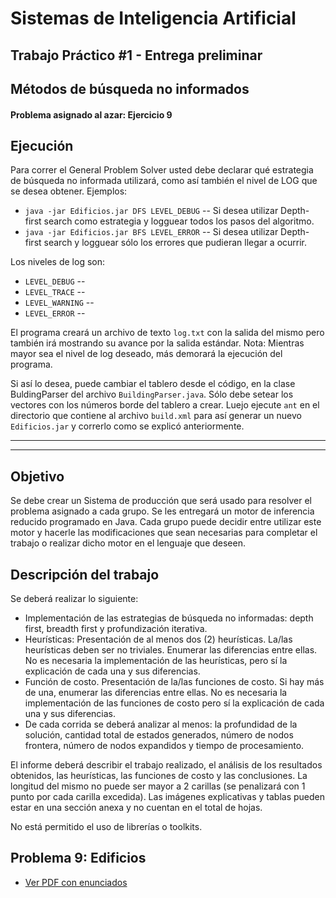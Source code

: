 Sistemas de Inteligencia Artificial
===================================

## Trabajo Práctico #1 - Entrega preliminar
## Métodos de búsqueda no informados

#### Problema asignado al azar: Ejercicio 9

Ejecución
---------

Para correr el General Problem Solver usted debe declarar qué estrategia de búsqueda no informada utilizará, como así también el nivel de LOG que se desea obtener. Ejemplos:

* `java -jar Edificios.jar DFS LEVEL_DEBUG` -- Si desea utilizar Depth-first search como estrategia y logguear todos los pasos del algoritmo.
* `java -jar Edificios.jar BFS LEVEL_ERROR` -- Si desea utilizar Depth-first search y logguear sólo los errores que pudieran llegar a ocurrir.

Los niveles de log son:


* `LEVEL_DEBUG` -- 
* `LEVEL_TRACE` -- 
* `LEVEL_WARNING` -- 
* `LEVEL_ERROR` -- 

El programa creará un archivo de texto `log.txt` con la salida del mismo pero también irá mostrando su avance por la salida estándar. 
Nota: Mientras mayor sea el nivel de log deseado, más demorará la ejecución del programa.

Si así lo desea, puede cambiar el tablero desde el código, en la clase BuldingParser del archivo `BuildingParser.java`. Sólo debe setear los vectores con los números borde del tablero a crear. Luejo ejecute `ant` en el directorio que contiene al archivo `build.xml` para así generar un nuevo `Edificios.jar` y correrlo como se explicó anteriormente.

____________________________
____________________________

Objetivo
--------

Se debe crear un Sistema de producción que será usado para resolver el problema asignado a cada grupo.
Se les entregará un motor de inferencia reducido programado en Java. Cada grupo puede decidir entre utilizar este motor y hacerle las modificaciones que sean necesarias para completar el trabajo o realizar dicho motor en el lenguaje que deseen.

Descripción del trabajo
-----------------------

Se deberá realizar lo siguiente:

* Implementación de las estrategias de búsqueda no informadas: depth first, breadth first y profundización iterativa.
* Heurísticas: Presentación de al menos dos (2) heurísticas. La/las heurísticas deben ser no triviales. Enumerar las diferencias entre ellas. No es necesaria la implementación de las heurísticas, pero sí la explicación de cada una y sus diferencias.
* Función de costo. Presentación de la/las funciones de costo. Si hay más de una, enumerar las diferencias entre ellas. No es necesaria la implementación de las funciones de costo pero sí la explicación de cada una y sus diferencias.
* De cada corrida se deberá analizar al menos: la profundidad de la solución, cantidad total de estados generados, número de nodos frontera, número de nodos expandidos y tiempo de procesamiento.

El informe deberá describir el trabajo realizado, el análisis de los resultados obtenidos, las heurísticas, las funciones de costo y las conclusiones. La longitud del mismo no puede ser mayor a 2 carillas (se penalizará con 1 punto por cada carilla excedida). Las imágenes explicativas y tablas pueden estar en una sección anexa y no cuentan en el total de hojas.

No está permitido el uso de librerías o toolkits.

Problema 9: Edificios
---------------------

+ [Ver PDF con enunciados](./TPE_pre1/doc/TPE1%20-%20Entrega%20preliminar%201.pdf?raw=true)






